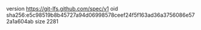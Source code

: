 version https://git-lfs.github.com/spec/v1
oid sha256:e5c98519b8b45727a94d06998578ceef24f5f163ad36a3756086e572a1a604ab
size 2281
